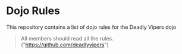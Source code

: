 Dojo Rules
==========

This repository contains a list of dojo rules for the Deadly Vipers dojo

> All members should read all the rules.
("https://github.com/deadlyvipers")

